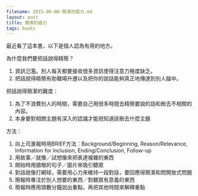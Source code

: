 ```yaml
---
filename: 2015-06-06-簡潔的威力.md
layout: post
title: 簡潔的威力
tags: books
---
```


最近看了這本書，以下是個人認為有用的地方。

為什麼我們要把話說得精簡？

1. 資訊氾濫。別人每天都要接收很多資訊使得注意力極度缺乏。
2. 把話說得精簡有助職場升遷以及把你的說話能夠真正地傳達到別人腦中。

把話說得簡潔的難度：

1. 為了不浪費別人的時間，需要自己用很多時間去精簡要說的話和刪去不相關的內容。
2. 本身要對相關主題有深入的認識才能把知道該刪去什麼主題

方法：

1. 向上司滙報時用BRIEF方法：Background/Beginning, Reason/Relevance, Information for inclusion, Ending/Conclusion, Follow-up
2. 用故事／就像／試想像來把表達複雜的東西
3. 開始時用搶眼的句子／圖片來吸引聽眾
4. 對話就像打網球，需要用心力來維持一段對話，要回應得簡潔和問開放式問題
5. 簡報時專注於別人想要的東西／對聽眾有意義的東西
6. 簡報時應用頭數分鐘說出重點，再把其他時間來解釋重點
